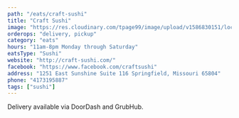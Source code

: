 ```yaml
---
path: "/eats/craft-sushi"
title: "Craft Sushi"
image: "https://res.cloudinary.com/tpage99/image/upload/v1586830151/local417eats/local417eatslogo.png"
orderops: "delivery, pickup"
category: "eats"
hours: "11am-8pm Monday through Saturday"
eatsType: "Sushi"
website: "http://craft-sushi.com/"
facebook: "https://www.facebook.com/craftsushi"
address: "1251 East Sunshine Suite 116 Springfield, Missouri 65804"
phone: "4173195887"
tags: ["sushi"]
---
```


Delivery available via DoorDash and GrubHub.
